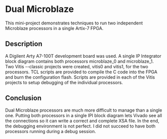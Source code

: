 # Dual Microblaze
This mini-project demonstrates techniques to run two independent Microblaze processors in a single Artix-7 FPGA.

## Description
A Digilent Arty A7-100T development board was used.  A single IP Integrator block diagram contains both processors microblaze_0 and microblaze_1. Two Vitis --classic projects were created, vitis0 and vitis1, for the two processors.  TCL scripts are provided to compile the C code into the FPGA and burn the configuration flash. Scripts are provided in each of the Vitis projects to setup debugging of the individual processors.

## Conclusion
Dual Microblaze processors are much more difficult to manage than a single one.  Putting both processors in a single IPI block diagram lets Vivado see all the connections so it can write a correct and complete XSA file.  In the end, the debugging environment is not perfect. I did not succeed to have both processors running during a debug session.

